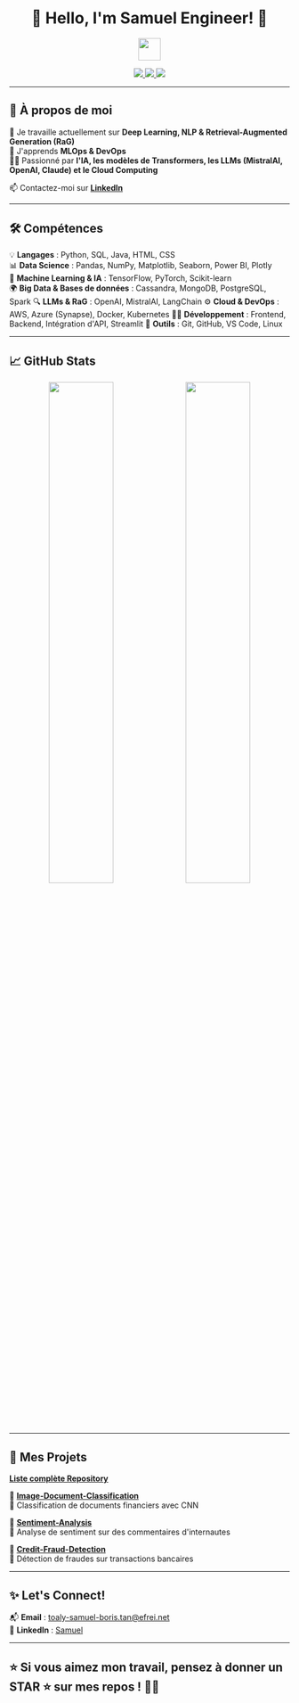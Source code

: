 <h1 align="center">👋 Hello, I'm Samuel Engineer! 🚀</h1>
<p align="center">
  <img src="https://media.giphy.com/media/hvRJCLFzcasrR4ia7z/giphy.gif" width="40px">
</p>

<p align="center">
  <a href="https://www.linkedin.com/in/samuelb-tan/">
    <img src="https://img.shields.io/badge/LinkedIn-0077B5?style=for-the-badge&logo=linkedin&logoColor=white"/>
  </a>
  <a href="mailto:toaly-samuel-boris.tan@efrei.net">
    <img src="https://img.shields.io/badge/Email-D14836?style=for-the-badge&logo=gmail&logoColor=white"/>
  </a>
  <a href="https://github.com/Samuel-engineer?tab=followers">
    <img src="https://img.shields.io/github/followers/Samuel-engineer?label=Followers&style=for-the-badge"/>
  </a>
</p>

---

## 🚀 **À propos de moi**  

🔭 Je travaille actuellement sur **Deep Learning, NLP & Retrieval-Augmented Generation (RaG)**  
🌱 J'apprends **MLOps & DevOps**  
👨‍💻 Passionné par **l'IA, les modèles de Transformers, les LLMs (MistralAI, OpenAI, Claude) et le Cloud Computing**  

📫 Contactez-moi sur **[LinkedIn](https://www.linkedin.com/in/samuelb-tan/)**  

---

## 🛠️ **Compétences**  

💡 **Langages** : Python, SQL, Java, HTML, CSS  
📊 **Data Science** : Pandas, NumPy, Matplotlib, Seaborn, Power BI, Plotly  
🤖 **Machine Learning & IA** : TensorFlow, PyTorch, Scikit-learn  
🌍 **Big Data & Bases de données** : Cassandra, MongoDB, PostgreSQL, Spark
🔍 **LLMs & RaG** : OpenAI, MistralAI, LangChain
⚙️ **Cloud & DevOps** : AWS, Azure (Synapse), Docker, Kubernetes
👨‍💻 **Développement** : Frontend, Backend, Intégration d'API, Streamlit
🔧 **Outils** : Git, GitHub, VS Code, Linux

---

## 📈 **GitHub Stats**  

<p align="center">
  <img width="48%" src="https://github-readme-stats.vercel.app/api?username=Samuel-engineer&show_icons=true&theme=tokyonight" />
  <img width="48%" src="https://github-readme-streak-stats.herokuapp.com/?user=Samuel-engineer&theme=tokyonight" />
</p>

---

## 🎯 **Mes Projets**  

**[Liste complète Repository](https://github.com/Samuel-engineer?tab=repositories)**  

🌟 **[Image-Document-Classification](https://github.com/Samuel-engineer/ImageDocumentClassify)**  
🔹 Classification de documents financiers avec CNN  

🌟 **[Sentiment-Analysis](https://github.com/Samuel-enginner/Review-Sentiment-Analysis)**  
🔹 Analyse de sentiment sur des commentaires d'internautes  

🌟 **[Credit-Fraud-Detection](https://github.com/Samuel-engineer/Credit-Fraud-Detection)**  
🔹 Détection de fraudes sur transactions bancaires  

---

## ✨ **Let's Connect!**  

📬 **Email** : [toaly-samuel-boris.tan@efrei.net](mailto:toaly-samuel-boris.tan@efrei.net)  
🔗 **LinkedIn** : [Samuel](https://www.linkedin.com/in/samuelb-tan/)  

---

⭐ **Si vous aimez mon travail, pensez à donner un STAR ⭐ sur mes repos !** 🚀✨  
---

